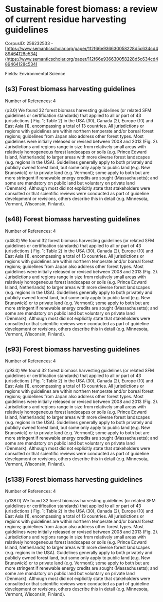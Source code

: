 # Sustainable forest biomass: a review of current residue harvesting guidelines

CorpusID: 256232533 - [https://www.semanticscholar.org/paper/112f66e936630058228d5c634cd489464128c534](https://www.semanticscholar.org/paper/112f66e936630058228d5c634cd489464128c534)

Fields: Environmental Science

## (s3) Forest biomass harvesting guidelines
Number of References: 4

(p3.0) We found 32 forest biomass harvesting guidelines (or related SFM guidelines or certification standards) that applied to all or part of 43 jurisdictions ( Fig. 1; Table 2) in the USA (30), Canada (2), Europe (10) and East Asia (1), encompassing a total of 13 countries. All jurisdictions or regions with guidelines are within northern temperate and/or boreal forest regions; guidelines from Japan also address other forest types. Most guidelines were initially released or revised between 2008 and 2013 (Fig. 2). Jurisdictions and regions range in size from relatively small areas with relatively homogeneous forest landscapes or soils (e.g. Prince Edward Island, Netherlands) to larger areas with more diverse forest landscapes (e.g. regions in the USA). Guidelines generally apply to both privately and publicly owned forest land, but some only apply to public land (e.g. New Brunswick) or to private land (e.g. Vermont); some apply to both but are more stringent if renewable energy credits are sought (Massachusetts); and some are mandatory on public land but voluntary on private land (Denmark). Although most did not explicitly state that stakeholders were consulted or that scientific reviews were conducted as part of guideline development or revisions, others describe this in detail (e.g. Minnesota, Vermont, Wisconsin, Finland).
## (s48) Forest biomass harvesting guidelines
Number of References: 4

(p48.0) We found 32 forest biomass harvesting guidelines (or related SFM guidelines or certification standards) that applied to all or part of 43 jurisdictions ( Fig. 1; Table 2) in the USA (30), Canada (2), Europe (10) and East Asia (1), encompassing a total of 13 countries. All jurisdictions or regions with guidelines are within northern temperate and/or boreal forest regions; guidelines from Japan also address other forest types. Most guidelines were initially released or revised between 2008 and 2013 (Fig. 2). Jurisdictions and regions range in size from relatively small areas with relatively homogeneous forest landscapes or soils (e.g. Prince Edward Island, Netherlands) to larger areas with more diverse forest landscapes (e.g. regions in the USA). Guidelines generally apply to both privately and publicly owned forest land, but some only apply to public land (e.g. New Brunswick) or to private land (e.g. Vermont); some apply to both but are more stringent if renewable energy credits are sought (Massachusetts); and some are mandatory on public land but voluntary on private land (Denmark). Although most did not explicitly state that stakeholders were consulted or that scientific reviews were conducted as part of guideline development or revisions, others describe this in detail (e.g. Minnesota, Vermont, Wisconsin, Finland).
## (s93) Forest biomass harvesting guidelines
Number of References: 4

(p93.0) We found 32 forest biomass harvesting guidelines (or related SFM guidelines or certification standards) that applied to all or part of 43 jurisdictions ( Fig. 1; Table 2) in the USA (30), Canada (2), Europe (10) and East Asia (1), encompassing a total of 13 countries. All jurisdictions or regions with guidelines are within northern temperate and/or boreal forest regions; guidelines from Japan also address other forest types. Most guidelines were initially released or revised between 2008 and 2013 (Fig. 2). Jurisdictions and regions range in size from relatively small areas with relatively homogeneous forest landscapes or soils (e.g. Prince Edward Island, Netherlands) to larger areas with more diverse forest landscapes (e.g. regions in the USA). Guidelines generally apply to both privately and publicly owned forest land, but some only apply to public land (e.g. New Brunswick) or to private land (e.g. Vermont); some apply to both but are more stringent if renewable energy credits are sought (Massachusetts); and some are mandatory on public land but voluntary on private land (Denmark). Although most did not explicitly state that stakeholders were consulted or that scientific reviews were conducted as part of guideline development or revisions, others describe this in detail (e.g. Minnesota, Vermont, Wisconsin, Finland).
## (s138) Forest biomass harvesting guidelines
Number of References: 4

(p138.0) We found 32 forest biomass harvesting guidelines (or related SFM guidelines or certification standards) that applied to all or part of 43 jurisdictions ( Fig. 1; Table 2) in the USA (30), Canada (2), Europe (10) and East Asia (1), encompassing a total of 13 countries. All jurisdictions or regions with guidelines are within northern temperate and/or boreal forest regions; guidelines from Japan also address other forest types. Most guidelines were initially released or revised between 2008 and 2013 (Fig. 2). Jurisdictions and regions range in size from relatively small areas with relatively homogeneous forest landscapes or soils (e.g. Prince Edward Island, Netherlands) to larger areas with more diverse forest landscapes (e.g. regions in the USA). Guidelines generally apply to both privately and publicly owned forest land, but some only apply to public land (e.g. New Brunswick) or to private land (e.g. Vermont); some apply to both but are more stringent if renewable energy credits are sought (Massachusetts); and some are mandatory on public land but voluntary on private land (Denmark). Although most did not explicitly state that stakeholders were consulted or that scientific reviews were conducted as part of guideline development or revisions, others describe this in detail (e.g. Minnesota, Vermont, Wisconsin, Finland).
